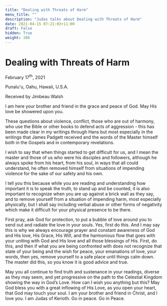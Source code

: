 ```yaml
---
title: "Dealing with Threats of Harm"
menu_title: ""
description: "Judas talks about Dealing with Threats of Harm"
date: 2021-04-15 07:21:03+11:00
draft: False
hidden: True
weight: 386
---
```

# Dealing with Threats of Harm

February 17<sup>th</sup>, 2021

Punalu'u, Oahu, Hawaii, U.S.A.

Received by Jimbeau Walsh


I am here your brother and friend in the grace and peace of God. May His love be showered upon you. 

These questions about violence, conflict, those who are out of harmony, who use the Bible or other books to defend acts of aggression - this has been made clear in my writings through Hans but most especially in the writings that James Padgett received and the words of the Master himself both in the Gospels and in contemporary revelations. 

I wish to say that when things started to get difficult for us, and I mean the master and those of us who were his disciples and followers, although he always spoke from his heart, from his soul, in ways that all could understand, he often removed himself from situations of impending violence for the sake of our safety and his own. 

I tell you this because while you are reading and understanding how important it is to speak the truth, to stand up and be counted, it is also important to recognize when you are up against a brick wall as they say, and to remove yourself from a situation of impending harm, most especially physically, but I shall say including verbal abuse or other forms of negativity which make it difficult for your physical presence to be there. 

First pray, ask God for protection, to put a bubble of love around you to send out and radiate the love in your souls. Yes, first do this. And I may say this is why we always encourage prayer and constant awareness of God and His love, His Grace, His Will, and the harmonious flow that goes with your uniting with God and His love and all those blessings of His. First, do this, and then if what you are being confronted with does not recognize that state of your being and the wish for peace, your emanations of love, your words, then yes, remove yourself to a safe place until things calm down.  The master did this, so you know it is good advice and true. 

May you all continue to find truth and sustenance in your readings, diverse as they may seem, and yet progressive on the path to the Celestial Kingdom showing the way in God’s Love. How can I wish you anything but this? May God bless you with a great inflowing of His Love, as you open your heart, that God may touch your soul. I am your brother and friend in Christ, and I love you. I am Judas of Kerioth. Go in peace. Go in Peace.
